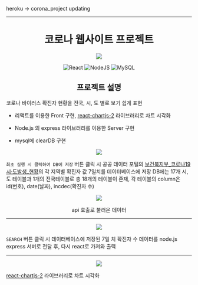 heroku -> corona_project updating

-----------------------------------------

<h1 align = center>코로나 웹사이트 프로젝트 </h1>
<p align="center">
  <img src="https://user-images.githubusercontent.com/46296688/111747575-d00db100-88d2-11eb-94ec-690d2c5a06fe.PNG" width : "60%" height : "100%"></img>
</p>

<p align="center">
  <img alt="React" src="https://img.shields.io/badge/react%20-%2320232a.svg?&style=for-the-badge&logo=react&logoColor=%2361DAFB"/>
  <img alt="NodeJS" src="https://img.shields.io/badge/node.js%20-%2343853D.svg?&style=for-the-badge&logo=node.js&logoColor=white"/>
  <img alt="MySQL" src="https://img.shields.io/badge/mysql-%2300f.svg?&style=for-the-badge&logo=mysql&logoColor=white"/>
</p>

<h2 align = center> 프로젝트 설명 </h2>


  코로나 바이러스 확진자 현황을 전국, 시, 도 별로 보기 쉽게 표현
  - 리액트를 이용한 Front 구현, [react-chartjs-2](https://github.com/reactchartjs/react-chartjs-2) 라이브러리로 차트 시각화

  - Node.js 의 express 라이브러리를 이용한 Server 구현
  - mysql에 clearDB 구현


<p align="center">
  <img  src="https://user-images.githubusercontent.com/46296688/111752945-a1df9f80-88d9-11eb-9917-241c5f417cd8.gif" width : "60" height : "60"/>
</p>



`최초 실행 시 클릭하여 DB에 저장` 버튼 클릭 시 공공 데이터 포털의 [보건복지부_코로나19 시·도발생_현황](https://www.data.go.kr/data/15043378/openapi.do)의 각 지역별 확진자 값 7일치를 데이터베이스에 저장
DB에는 17개 시,도 테이블과 1개의 전국테이블로 총 18개의 테이블이 존재, 각 테이블의 column은 id(번호), date(날짜), incdec(확진자 수)

<p align="center">
  <img  src="https://user-images.githubusercontent.com/46296688/111753001-b2901580-88d9-11eb-8fd7-06e5ca7e23b9.jpg" width : "60%" height : "60%"/>
</p>
<p align="center"> api 호출로 불러온 데이터 </p>



-----------------------

<p align="center">
  <img  src="https://user-images.githubusercontent.com/46296688/111754656-97bea080-88db-11eb-9671-456240fce350.gif" width : "60%" height : "60%"/>
</p>

`SEARCH` 버튼 클릭 시 데이터베이스에 저장된 7일 치 확진자 수 데이터를 node.js express 서버로 전달 후, 다시 react로 가져와 출력

-----------------------

<p align="center">
  <img  src="https://user-images.githubusercontent.com/46296688/111755000-f71cb080-88db-11eb-95a5-35ebd4975861.gif" width : "60%" height : "60%"/>
</p>

[react-chartjs-2](https://github.com/reactchartjs/react-chartjs-2) 라이브러리로 차트 시각화
